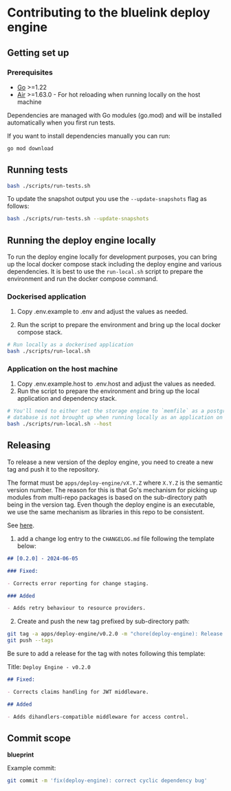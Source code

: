 # Contributing to the bluelink deploy engine

## Getting set up

### Prerequisites

- [Go](https://golang.org/dl/) >=1.22
- [Air](https://github.com/air-verse/air) >=1.63.0 - For hot reloading when running locally on the host machine

Dependencies are managed with Go modules (go.mod) and will be installed automatically when you first
run tests.

If you want to install dependencies manually you can run:

```bash
go mod download
```

## Running tests

```bash
bash ./scripts/run-tests.sh
```

To update the snapshot output you use the `--update-snapshots` flag as follows:

```bash
bash ./scripts/run-tests.sh --update-snapshots
```

## Running the deploy engine locally

To run the deploy engine locally for development purposes, you can bring up the local docker compose stack including the deploy engine and various dependencies.
It is best to use the `run-local.sh` script to prepare the environment and run the docker compose command.

### Dockerised application

1. Copy .env.example to .env and adjust the values as needed.

2. Run the script to prepare the environment and bring up the local docker compose stack.

```bash
# Run locally as a dockerised application
bash ./scripts/run-local.sh
```

### Application on the host machine

1. Copy .env.example.host to .env.host and adjust the values as needed.
2. Run the script to prepare the environment and bring up the local application and dependency stack.

```bash
# You'll need to either set the storage engine to `memfile` as a postgres
# database is not brought up when running locally as an application on the host machine.
bash ./scripts/run-local.sh --host
```

## Releasing

To release a new version of the deploy engine, you need to create a new tag and push it to the repository.

The format must be `apps/deploy-engine/vX.Y.Z` where `X.Y.Z` is the semantic version number.
The reason for this is that Go's mechanism for picking up modules from multi-repo packages is based on the sub-directory path being in the version tag.
Even though the deploy engine is an executable, we use the same mechanism as libraries in this repo to be consistent.

See [here](https://go.dev/wiki/Modules#publishing-a-release).

1. add a change log entry to the `CHANGELOG.md` file following the template below:

```markdown
## [0.2.0] - 2024-06-05

### Fixed:

- Corrects error reporting for change staging.

### Added

- Adds retry behaviour to resource providers.
```

2. Create and push the new tag prefixed by sub-directory path:

```bash
git tag -a apps/deploy-engine/v0.2.0 -m "chore(deploy-engine): Release v0.2.0"
git push --tags
```

Be sure to add a release for the tag with notes following this template:

Title: `Deploy Engine - v0.2.0`

```markdown
## Fixed:

- Corrects claims handling for JWT middleware.

## Added

- Adds dihandlers-compatible middleware for access control.
```

## Commit scope

**blueprint**

Example commit:

```bash
git commit -m 'fix(deploy-engine): correct cyclic dependency bug'
```

